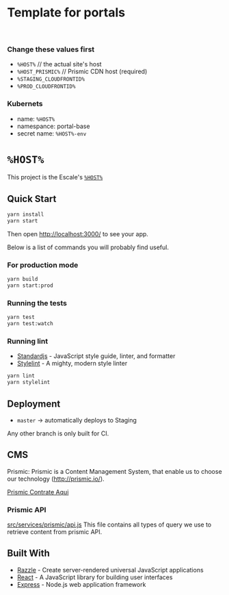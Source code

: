 # Template for portals
​
### Change these values first

* `%HOST%` // the actual site's host
* `%HOST_PRISMIC%` // Prismic CDN host (required)
* `%STAGING_CLOUDFRONTID%`
* `%PROD_CLOUDFRONTID%`

### Kubernets

* name: `%HOST%`
* namespance: portal-base
* secret name: `%HOST%-env`

# `%HOST%`

This project is the Escale's [`%HOST%`](`%HOST%`)

## Quick Start

```bash
yarn install
yarn start
```

Then open <http://localhost:3000/> to see your app.

Below is a list of commands you will probably find useful.

### For production mode

```bash
yarn build
yarn start:prod
```

### Running the tests

```bash
yarn test
yarn test:watch
```

### Running lint

* [Standardjs](https://standardjs.com/) - JavaScript style guide, linter, and formatter
* [Stylelint](https://stylelint.io/) - A mighty, modern style linter

```bash
yarn lint
yarn stylelint
```

## Deployment

* `master` -> automatically deploys to Staging

Any other branch is only built for CI.

## CMS

Prismic: Prismic is a Content Management System, that enable us to choose our technology (http://prismic.io/).

[Prismic Contrate Aqui](https://%HOST%.prismic.io/documents/working/)

### Prismic API

[src/services/prismic/api.js](https://github.com/escaletech/contrateaqui/blob/master/src/services/prismic/api.js)
This file contains all types of query we use to retrieve content from prismic API.

## Built With​

* [Razzle](https://github.com/jaredpalmer/razzle) - Create server-rendered universal JavaScript applications
* [React](https://reactjs.org/) -  A JavaScript library for building user interfaces
* [Express](https://expressjs.com/) - Node.js web application framework
